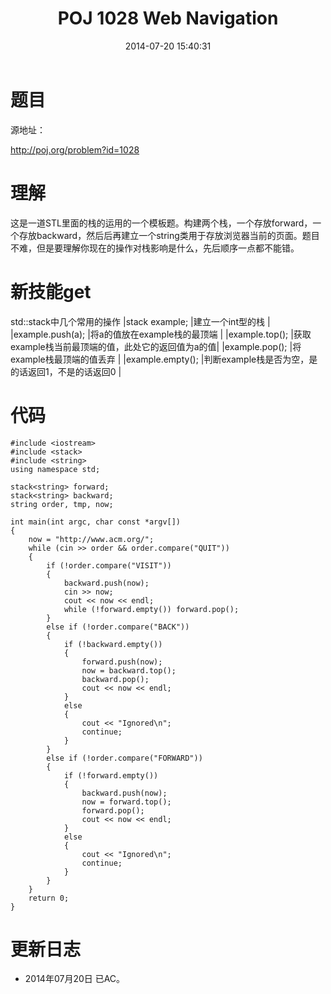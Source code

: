 ﻿---
title: POJ 1028 Web Navigation
date: 2014-07-20 15:40:31
categories: Exercise
toc: true
---
# 题目
源地址：

http://poj.org/problem?id=1028

# 理解
这是一道STL里面的栈的运用的一个模板题。构建两个栈，一个存放forward，一个存放backward，然后后再建立一个string类用于存放浏览器当前的页面。题目不难，但是要理解你现在的操作对栈影响是什么，先后顺序一点都不能错。

<!-- more -->

# 新技能get
std::stack中几个常用的操作
|stack<int> example; |建立一个int型的栈                                 |
|example.push(a);    |将a的值放在example栈的最顶端                      |
|example.top();      |获取example栈当前最顶端的值，此处它的返回值为a的值|
|example.pop();      |将example栈最顶端的值丢弃                         |
|example.empty();    |判断example栈是否为空，是的话返回1，不是的话返回0 |

# 代码

```
#include <iostream>
#include <stack>
#include <string>
using namespace std;

stack<string> forward;
stack<string> backward;
string order, tmp, now;

int main(int argc, char const *argv[])
{
    now = "http://www.acm.org/";
    while (cin >> order && order.compare("QUIT"))
    {
        if (!order.compare("VISIT"))
        {
            backward.push(now);
            cin >> now;
            cout << now << endl;
            while (!forward.empty()) forward.pop();
        }
        else if (!order.compare("BACK"))
        {
            if (!backward.empty())
            {
                forward.push(now);
                now = backward.top();
                backward.pop();
                cout << now << endl;
            }
            else
            {
                cout << "Ignored\n";
                continue;
            }
        }
        else if (!order.compare("FORWARD"))
        {
            if (!forward.empty())
            {
                backward.push(now);
                now = forward.top();
                forward.pop();
                cout << now << endl;
            }
            else
            {
                cout << "Ignored\n";
                continue;
            }
        }
    }
    return 0;
}

```

# 更新日志
- 2014年07月20日 已AC。